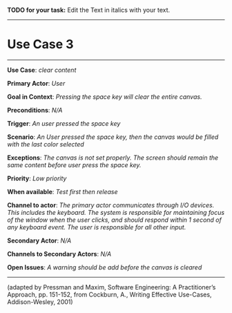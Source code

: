 **TODO for your task:** Edit the Text in italics with your text.

<hr>

# Use Case 3

<hr>

**Use Case**: _clear content_

**Primary Actor**: _User_

**Goal in Context**: _Pressing the space key will clear the entire canvas._

**Preconditions**: _N/A_

**Trigger**: _An user pressed the space key_

**Scenario**: _An User pressed the space key, then the canvas would be filled with the last color selected_

**Exceptions**: _The canvas is not set properly. The screen should remain the same content before user press the space key._

**Priority**: _Low priority_

**When available**: _Test first then release_

**Channel to actor**: _The primary actor communicates through I/O devices. This includes the keyboard. The system is responsible for maintaining focus of the window when the user clicks, and should respond within 1 second of any keyboard event. The user is responsible for all other input._

**Secondary Actor**: _N/A_

**Channels to Secondary Actors**: _N/A_

**Open Issues**: _A warning should be add before the canvas is cleared_

<hr>

(adapted by Pressman and Maxim, Software Engineering: A Practitioner’s Approach, pp. 151-152, from Cockburn,
A., Writing Effective Use-Cases, Addison-Wesley, 2001)
